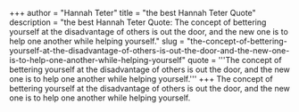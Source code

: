 +++
author = "Hannah Teter"
title = "the best Hannah Teter Quote"
description = "the best Hannah Teter Quote: The concept of bettering yourself at the disadvantage of others is out the door, and the new one is to help one another while helping yourself."
slug = "the-concept-of-bettering-yourself-at-the-disadvantage-of-others-is-out-the-door-and-the-new-one-is-to-help-one-another-while-helping-yourself"
quote = '''The concept of bettering yourself at the disadvantage of others is out the door, and the new one is to help one another while helping yourself.'''
+++
The concept of bettering yourself at the disadvantage of others is out the door, and the new one is to help one another while helping yourself.
